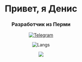 <div id="header" align="center">
    <h1>Привет, я Денис</h1>
    <h3>Разработчик из Перми</h3>
</div>
<div id="socials" align="center">
  <a href="https://t.me/denis_anykeyev">
  	<img src="https://img.shields.io/badge/Telegram-blue?style-for-the- badge&logo=telegram&logoColor=white" alt="Telegram"/>
  </a>

  ![Langs](https://github-readme-stats.vercel.app/api/top-langs/?username=any6en&layout=compact)

![](https://komarev.com/ghpvc/?username=DenAnykeyev)
</div>



